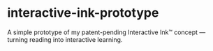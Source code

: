# interactive-ink-prototype
A simple prototype of my patent-pending Interactive Ink™ concept — turning reading into interactive learning.
